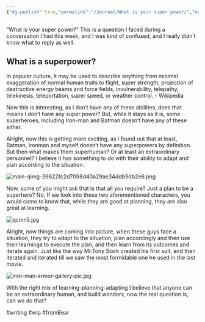 ```yaml
---
{"dg-publish":true,"permalink":"/Journal/What is your super power/","noteIcon":"2","created":"2023-05-17T03:28:21.000+04:00","updated":"2024-02-14T20:40:37.683+04:00"}
---
```


“What is your super power?” This is a question I faced during a conversation I had this week, and I was kind of confused, and I really didn’t know what to reply as well.

## What is a superpower?
In popular culture, it may be used to describe anything from minimal exaggeration of normal human traits to flight, super strength, projection of destructive energy beams and force fields, invulnerability, telepathy, telekinesis, teleportation, super speed, or weather control. - Wikipedia

Now this is interesting, as I don’t have any of these abilities, does that means I don’t have any super power? But, while it stays as it is, some superheroes, Including Iron-man and Batman doesn’t have any of these either. 

Alright, now this is getting more exciting, as I found out that at least, Batman, Ironman and myself doesn’t have any superpowers by definition. But then what makes them superhuman? Or at least an extraordinary personnel? I believe it has something to do with their ability to adapt and plan according to the situation.

![main-qimg-36622fc2d7098d40a29ae34ddb9db2e6.png](blob:capacitor://localhost/e71dd348-d31a-4502-a218-311dd4e1d1d5)

Now, some of you might ask that is that all you require? Just a plan to be a superhero? No, If we look into these two aforementioned characters, you would come to know that, while they are good at planning, they are also great at learning.

![qcmn5.jpg](blob:capacitor://localhost/b6ea18dd-46a5-445e-96a3-036d07d41b4e)

Alright, now things are coming into picture, when these guys face a situation, they try to adapt to the situation, plan accordingly and then use their learnings to execute the plan, and then learn from its outcomes and iterate again. Just like the way Mr.Tony Stark created his first suit, and then iterated and iterated till we saw the most formidable one he used in the last movie.

![iron-man-armor-gallery-pic.jpg](blob:capacitor://localhost/e5673550-1c0e-453c-9868-9710d17a1925)

With the right mix of learning-planning-adapting I believe that anyone can be an extraordinary human, and build wonders, now the real question is, can we do that?

#writing #wip #fromBear 
